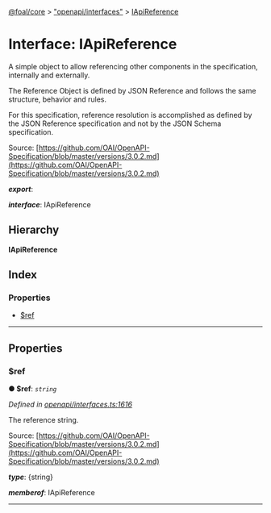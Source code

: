 [@foal/core](../README.md) > ["openapi/interfaces"](../modules/_openapi_interfaces_.md) > [IApiReference](../interfaces/_openapi_interfaces_.iapireference.md)

# Interface: IApiReference

A simple object to allow referencing other components in the specification, internally and externally.

The Reference Object is defined by JSON Reference and follows the same structure, behavior and rules.

For this specification, reference resolution is accomplished as defined by the JSON Reference specification and not by the JSON Schema specification.

Source: [https://github.com/OAI/OpenAPI-Specification/blob/master/versions/3.0.2.md](https://github.com/OAI/OpenAPI-Specification/blob/master/versions/3.0.2.md)

*__export__*: 

*__interface__*: IApiReference

## Hierarchy

**IApiReference**

## Index

### Properties

* [$ref](_openapi_interfaces_.iapireference.md#_ref)

---

## Properties

<a id="_ref"></a>

###  $ref

**● $ref**: *`string`*

*Defined in [openapi/interfaces.ts:1616](https://github.com/FoalTS/foal/blob/538afb23/packages/core/src/openapi/interfaces.ts#L1616)*

The reference string.

Source: [https://github.com/OAI/OpenAPI-Specification/blob/master/versions/3.0.2.md](https://github.com/OAI/OpenAPI-Specification/blob/master/versions/3.0.2.md)

*__type__*: {string}

*__memberof__*: IApiReference

___

